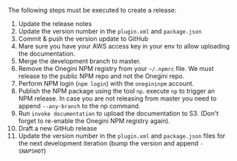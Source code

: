 The following steps must be executed to create a release:

1. Update the release notes
2. Update the version number in the `plugin.xml` and `package.json`
3. Commit & push the version update to GitHub
4. Mare sure you have your AWS access key in your env to allow uploading the documentation.
5. Merge the development branch to master.
6. Remove the Onegini NPM registry from your `~/.npmrc` file. We must release to the public NPM repo and not the Onegini repo.
6. Perform NPM login (`npm login`) with the `onegininpm` account.
7. Publish the NPM package using the tool `np`. execute `np` to trigger an NPM release. In case you are not releasing from master you need to append `--any-branch` to the np command.
8. Run `invoke documentation` to upload the documentation to S3. (Don't forget to re-enable the Onegini NPM registry again).
9. Draft a new GitHub release
10. Update the version number in the `plugin.xml` and `package.json` files for the next development iteration (bump the version and append `-SNAPSHOT`)
